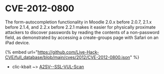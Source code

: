 # CVE-2012-0800

The form-autocompletion functionality in Moodle 2.0.x before 2.0.7, 2.1.x before 2.1.4, and 2.2.x before 2.2.1 makes it easier for physically proximate attackers to discover passwords by reading the contents of a non-password field, as demonstrated by accessing a create-groups page with Safari on an iPad device.

{% embed url="https://github.com/Live-Hack-CVE/full_database/blob/main/cves/2012/CVE-2012-0800.json" %}


* clic-kbait ~> [A2SV--SSL-VUL-Scan](https://www.alice-snow.ru/2012/database/cve-2012-0800/a2sv--ssl-vul-scan-clic-kbait)